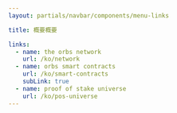 ```yaml
---
layout: partials/navbar/components/menu-links

title: 概要概要

links:
  - name: the orbs network
    url: /ko/network
  - name: orbs smart contracts
    url: /ko/smart-contracts
    subLink: true
  - name: proof of stake universe
    url: /ko/pos-universe
---
```


